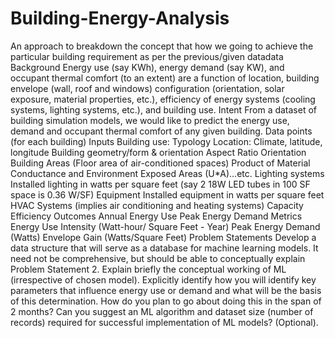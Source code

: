 # Building-Energy-Analysis
An approach to breakdown the concept that how we going to achieve the particular building requirement as per the previous/given datadata
Background
Energy use (say KWh), energy demand (say KW), and occupant thermal comfort (to an extent) are a function of location, building envelope (wall, roof and windows) configuration (orientation, solar exposure, material properties, etc.), efficiency of energy systems (cooling systems, lighting systems, etc.), and building use.
Intent
From a dataset of building simulation models, we would like to predict the energy use, demand and occupant thermal comfort of any given building.
Data points (for each building)
Inputs
Building use: Typology
Location: Climate, latitude, longitude
Building geometry/form & orientation
Aspect Ratio
Orientation
Building Areas (Floor area of air-conditioned spaces)
Product of Material Conductance and Environment Exposed Areas (U*A)...etc.
Lighting systems
Installed lighting in watts per square feet (say 2 18W LED tubes in 100 SF space is 0.36 W/SF)
Equipment
Installed equipment in watts per square feet
HVAC Systems (implies air conditioning and heating systems)
Capacity
Efficiency
Outcomes
Annual Energy Use
Peak Energy Demand
Metrics
Energy Use Intensity (Watt-hour/ Square Feet - Year)
Peak Energy Demand (Watts)
Envelope Gain (Watts/Square Feet)
Problem Statements
Develop a data structure that will serve as a database for machine learning models. It need not be comprehensive, but should be able to conceptually explain Problem Statement 2.
Explain briefly the conceptual working of ML (irrespective of chosen model). Explicitly identify how you will identify key parameters that influence energy use or demand and what will be the basis of this determination.
How do you plan to go about doing this in the span of 2 months?
Can you suggest an ML algorithm and dataset size (number of records) required for successful implementation of ML models? (Optional).
